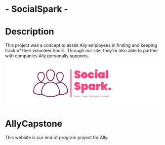 # - SocialSpark -

# Description

This project was a concept to assist Ally employees in finding and keeping track of their volunteer hours. Through our site, they're also able to partner with companies Ally personally supports.

![Logo](/src/images/socialspark.png)

# AllyCapstone

This website is our end of program project for Ally.
